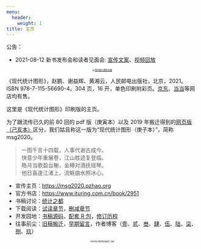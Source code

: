 ```yaml
---
menu:
  header:
    weight: 1
title: 主页
---
```


公告：

- 2021-08-12  新书发布会和读者见面会: [宣传文案](https://mp.weixin.qq.com/s/qMQeqVmuFICaIBIJToxzOQ)、[视频回放](https://www.bilibili.com/video/BV1aL411J7Bs)

<center>
<a href="image/msg2020-bookcover.png">
  <img src="image/msg2020-bookcover.png" style="zoom: 40%;" align="middle" alt="现代统计图形封面" />
</a>
</center>

《现代统计图形》，赵鹏、谢益辉、黄湘云，人民邮电出版社，北京，2021。ISBN 978-7-115-56690-4。304 页，16 开，单色印刷附彩页。[京东](https://search.jd.com/Search?keyword=%E7%8E%B0%E4%BB%A3%E7%BB%9F%E8%AE%A1%E5%9B%BE%E5%BD%A2)、[当当](http://search.dangdang.com/?key=%CF%D6%B4%FA%CD%B3%BC%C6%CD%BC%D0%CE&act=input)等网店均有售。

这里是《现代统计图形》印刷版的主页。

为了跟流传已久的前 80 回的 pdf 版（庚寅本）以及 2019 年搬迁得到的[网页版（己亥本）](https://bookdown.org/xiangyun/msg/)区分，我们姑且称这一版为“现代统计图形（庚子本）”，简称 msg2020。

<div class="quote-right">

> 一图千言十四载，人事代谢古成今。  
> 快意少年重展卷，江山胜迹复登临。  
> 皓月当歌盈台榭，金樽对酒抚瑶琴。  
> 他日喜逢江渚上，流觞曲水照冰心。

</div>

- 宣传主页：<https://msg2020.pzhao.org>
- 官方书店：<https://www.ituring.com.cn/book/2951>
- 书稿讨论：[统计之都](https://d.cosx.org/d/421648)
- 下载阅读：[试读章节](/../docs/msg-trailer.pdf)，[删减章节](/../docs/msg-removed.pdf)
- 开发园地：[书稿源码](https://github.com/XiangyunHuang/msg)，[配套 R 包](https://github.com/yihui/MSG/issues)，[修订历程](https://github.com/XiangyunHuang/MSG-Book/issues/88)
- 往事前尘：[旧稿搬迁](https://d.cosx.org/d/420857)，[早期留言](https://yihui.org/cn/publication/)，作者博客（[壹](https://yihui.org/cn/2010/03/feel-charmed-etc/)、[贰](https://yihui.org/cn/2010/08/art-of-points-in-r/)、[叁](https://yihui.org/cn/2010/09/msg-graphics-gallery-finished/)、[肆](https://yihui.org/cn/2010/08/modern-stat-graphics-manuscript/)、[伍](https://yihui.org/cn/2012/06/quick-notes/)、[陆](https://yihui.org/cn/2013/02/waiting-for-thousand-years/)、[柒](https://yihui.org/cn/2018/09/inbox-zero/)、[捌](https://yihui.org/cn/2021/03/dad-rice/)、[玖](https://yihui.org/cn/2021/07/ancient-stat-graphics/)）

<center>
<a href="image/msg2020-qr.png">
  <img src="image/msg2020-qr.png" style="zoom: 30%;" align="middle" alt="现代统计图形网站链接的二维码" />
</a>
</center>
